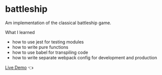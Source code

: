 # battleship
Am implementation of the classical battleship game.

What I learned
- how to use jest for testing modules
- how to write pure functions
- how to use babel for transpiling code
- how to write separate webpack config for development and production

[Live Demo](https://chaandharaghav.github.io/google-homepage/) :point_left:
